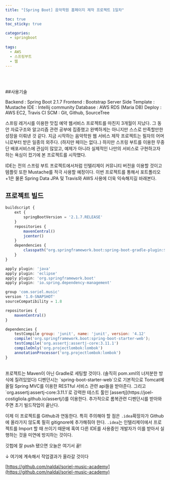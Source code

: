 ```yaml
---
title: "[Spring Boot] 음악학원 홈페이지 제작 프로젝트 1일차"

toc: true
toc_sticky: true

categories:
  - springboot
  
tags:
  - AWS
  - 스프링부트
  - 웹
---
```


<br><br>

##사용기술

Backend : Spring Boot 2.1.7
Frontend : Bootstrap
Server Side Template : Mustache
IDE : Intellij community
Database : AWS RDS (Maria DB)
Deploy : AWS EC2, Travis CI
SCM : Git, Github, SourceTree

  스프링 레거시를 이용한 맛집 예약 웹서비스 프로젝트를 마친지 3개월이 지났다. 그 동안 자료구조와 알고리즘 관련 공부에 집중했고 완벽하게는 아니지만 스스로 만족할만한 성장을 이뤄낸 것 같다. 지금 시작하는 음악학원 웹 서비스 제작 프로젝트는 필자의 어머니로부터 받은 일종의 외주다. (하지만 페이는 없다..) 하지만 스프링 부트를 이용한 무중단 배포서비스에 관심이 많았고, 예제가 아니라 실제적인 나만의 서비스로 구현하고자 하는 욕심이 컸기에 본 프로젝트를 시작했다.

  IDE는 전의 스프링 부트 프로젝트에서처럼 인텔리제이 커뮤니티 버전을 이용할 것이고 템플릿 또한 Mustache를 적극 사용할 예정이다. 이번 프로젝트를 통해서 포트폴리오+1은 물론 Spring Data JPA 및 Travis와 AWS 사용에 더욱 익숙해지길 바래본다.

## 프로젝트 빌드

```jsx
buildscript {
    ext {
        springBootVersion = '2.1.7.RELEASE'
    }
    repositories {
        mavenCentral()
        jcenter()
    }
    dependencies {
        classpath("org.springframework.boot:spring-boot-gradle-plugin:${springBootVersion}")
    }
}

apply plugin: 'java'
apply plugin: 'eclipse'
apply plugin: 'org.springframework.boot'
apply plugin: 'io.spring.dependency-management'

group 'com.soriel.music'
version '1.0-SNAPSHOT'
sourceCompatibility = 1.8

repositories {
    mavenCentral()
}

dependencies {
    testCompile group: 'junit', name: 'junit', version: '4.12'
    compile('org.springframework.boot:spring-boot-starter-web');
    testCompile('org.assertj:assertj-core:3.11.1')
    compileOnly('org.projectlombok:lombok')
    annotationProcessor('org.projectlombok:lombok')
}
```
<br>
프로젝트는 Maven이 아닌 Gradle로 세팅할 것이다. (솔직히 pom.xml의 너저분한 방식에 질려있었다) 디펜던시는 `spring-boot-starter-web`으로 기본적으로 Tomcat에 올릴 Spring MVC를 이용한 RESTful 서비스 관련 api들을 받아준다. 그리고 `org.assertj:assertj-core:3.11.1`로 강력한 테스트 툴인 [assertj](https://joel-costigliola.github.io/assertj/)를 이용한다. 추가적으로 롬복관련 디펜던시를 받아와주면 초기 빌드작업이 끝난다.

이제 이 프로젝트를 Github과 연동한다. 특히 주의해야 할 점은 `.idea`확장자가 Github에 올라가지 않도록 필히 gitignore에 추가해줘야 한다. `.idea`는 인텔리제이에서 프로젝트를 Import 할 때 쓰이기 때문에 혹여 다른 IDE를 사용중인 개발자가 이를 받아서 실행하는 것을 미연에 방지하는 것이다.

깃헙에 잘 push 됐으면 오늘은 여기서 끝!

↓ 여기에 계속해서 작업결과가 올라갈 것이다

[https://github.com/naldal/soriel-music-academy](https://github.com/naldal/soriel-music-academy)
<br>
<br>
